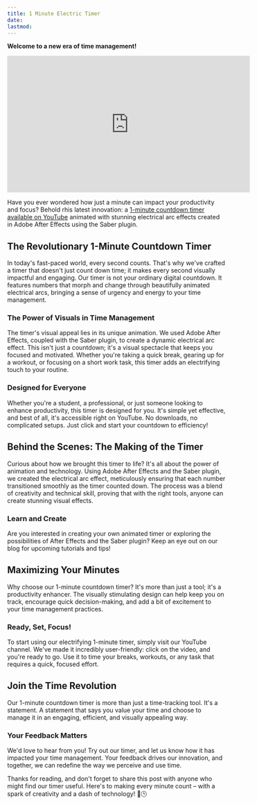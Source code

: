 ```yaml
---
title: 1 Minute Electric Timer
date:
lastmod:
---
```


**Welcome to a new era of time management!** 

<iframe class="youTubeIframe" width="560" height="315" src="https://www.youtube.com/embed/6QMntku-O6A" title="YouTube video player" frameborder="0" allow="accelerometer; autoplay; clipboard-write; encrypted-media; gyroscope; picture-in-picture; web-share" allowfullscreen></iframe>


Have you ever wondered how just a minute can impact your productivity and focus? Behold rhis latest innovation: a [1-minute countdown timer available on YouTube](https://youtu.be/6QMntku-O6A?si=A_PuEe9UCPl65eLp) animated with stunning electrical arc effects created in Adobe After Effects using the Saber plugin.

## The Revolutionary 1-Minute Countdown Timer

In today's fast-paced world, every second counts. That's why we've crafted a timer that doesn't just count down time; it makes every second visually impactful and engaging. Our timer is not your ordinary digital countdown. It features numbers that morph and change through beautifully animated electrical arcs, bringing a sense of urgency and energy to your time management.

### The Power of Visuals in Time Management

The timer's visual appeal lies in its unique animation. We used Adobe After Effects, coupled with the Saber plugin, to create a dynamic electrical arc effect. This isn't just a countdown; it's a visual spectacle that keeps you focused and motivated. Whether you're taking a quick break, gearing up for a workout, or focusing on a short work task, this timer adds an electrifying touch to your routine.

### Designed for Everyone

Whether you're a student, a professional, or just someone looking to enhance productivity, this timer is designed for you. It's simple yet effective, and best of all, it's accessible right on YouTube. No downloads, no complicated setups. Just click and start your countdown to efficiency!

## Behind the Scenes: The Making of the Timer

Curious about how we brought this timer to life? It's all about the power of animation and technology. Using Adobe After Effects and the Saber plugin, we created the electrical arc effect, meticulously ensuring that each number transitioned smoothly as the timer counted down. The process was a blend of creativity and technical skill, proving that with the right tools, anyone can create stunning visual effects.

### Learn and Create

Are you interested in creating your own animated timer or exploring the possibilities of After Effects and the Saber plugin? Keep an eye out on our blog for upcoming tutorials and tips!

## Maximizing Your Minutes

Why choose our 1-minute countdown timer? It's more than just a tool; it's a productivity enhancer. The visually stimulating design can help keep you on track, encourage quick decision-making, and add a bit of excitement to your time management practices.

### Ready, Set, Focus!

To start using our electrifying 1-minute timer, simply visit our YouTube channel. We've made it incredibly user-friendly: click on the video, and you're ready to go. Use it to time your breaks, workouts, or any task that requires a quick, focused effort.

## Join the Time Revolution

Our 1-minute countdown timer is more than just a time-tracking tool. It's a statement. A statement that says you value your time and choose to manage it in an engaging, efficient, and visually appealing way.

### Your Feedback Matters

We'd love to hear from you! Try out our timer, and let us know how it has impacted your time management. Your feedback drives our innovation, and together, we can redefine the way we perceive and use time.

Thanks for reading, and don't forget to share this post with anyone who might find our timer useful. Here's to making every minute count – with a spark of creativity and a dash of technology! 🌟🕒
